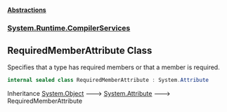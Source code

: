 #### [Abstractions](../../../../index.md 'index')
### [System\.Runtime\.CompilerServices](../index.md 'System\.Runtime\.CompilerServices')

## RequiredMemberAttribute Class

Specifies that a type has required members or that a member is required\.

```csharp
internal sealed class RequiredMemberAttribute : System.Attribute
```

Inheritance [System\.Object](https://learn.microsoft.com/en-us/dotnet/api/system.object 'System\.Object') &#129106; [System\.Attribute](https://learn.microsoft.com/en-us/dotnet/api/system.attribute 'System\.Attribute') &#129106; RequiredMemberAttribute
